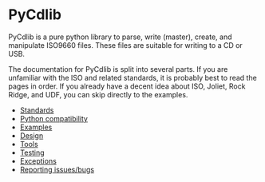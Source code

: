 # PyCdlib
PyCdlib is a pure python library to parse, write (master), create, and manipulate ISO9660 files.  These files are suitable for writing to a CD or USB.

The documentation for PyCdlib is split into several parts.  If you are unfamiliar with the ISO and related standards, it is probably best to read the pages in order.  If you already have a decent idea about ISO, Joliet, Rock Ridge, and UDF, you can skip directly to the examples.

* [Standards](standards.md)
* [Python compatibility](python-compatibility.md)
* [Examples](examples.md)
* [Design](design.md)
* [Tools](tools.md)
* [Testing](testing.md)
* [Exceptions](exceptions.md)
* [Reporting issues/bugs](reporting-issues.md)
